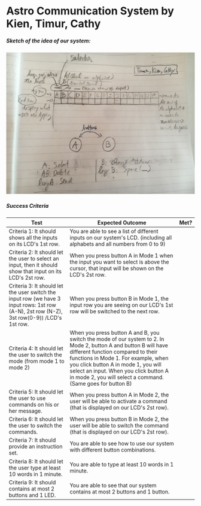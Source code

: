 # Astro Communication System by Kien, Timur, Cathy

##### Sketch of the idea of our system:
![](https://github.com/BrightChanges/Unit-2/blob/main/IMG_1067.JPG)

##### Success Criteria
| Test                                                                                                                                         | Expected Outcome                                                                                                                                                                                                                                                                                                                                 | Met?          |
|----------------------------------------------------------------------------------------------------------------------------------------------|--------------------------------------------------------------------------------------------------------------------------------------------------------------------------------------------------------------------------------------------------------------------------------------------------------------------------------------------------|---------------|
| Criteria 1: It should shows all the inputs on its LCD's 1st row.                                                                             | You are able to see a list of different inputs on our  system's LCD. (including all alphabets and all numbers from 0 to 9)                                                                                                                                                                                                                       |               |
| Criteria 2: It should let the user to select an input, then it should show that input on its LCD's 2st row.                                  | When you press button A in Mode 1 when the input you want to select is above the cursor, that input will be shown on the LCD's 2st row.                                                                                                                                                                                                          |               |
| Criteria 3: It should let the user switch the input row  (we have 3 input rows:  1st row (A-N), 2st row (N-Z), 3st row(0-9)) /LCD's 1st row. | When you press button B in Mode 1, the input row you are seeing on our LCD's 1st row will be switched to  the next row.                                                                                                                                                                                                                          |               |
| Criteria 4: It should let the user to switch the mode (from mode 1 to mode 2)                                                                | When you press button A and B, you switch the mode of  our system to 2. In Mode 2, button A and button B will have different function compared to their functions in  Mode 1. For example, when you click button A in mode 1,  you will select an input. When you click button A in  mode 2, you will select a command. (Same goes for button B) |               |
| Criteria 5: It should let the user to use commands on his or her message.                                                                    | When you press button A in Mode 2, the user will be  able to activate a command (that is displayed on our LCD's 2st row).                                                                                                                                                                                                                        |               |
| Criteria 6: It should let the user to switch the commands.                                                                                   | When you press button B in Mode 2, the user will be  able to switch the command (that is displayed on our LCD's 2st row).                                                                                                                                                                                                                        |               |
| Criteria 7: It should provide an instruction set.                                                                                            | You are able to see how to use our system with different  button combinations.                                                                                                                                                                                                                                                                   |               |
| Criteria 8: It should let the user type at least 10 words in 1 minute.                                                                       | You are able to type at least 10 words in 1 minute.                                                                                                                                                                                                                                                                                              |               |
| Criteria 9: It should contains at most 2 buttons and 1 LED.                                                                                  | You are able to see that our system contains at most 2 buttons and 1 button.                                                                                                                                                                                                                                                                     |               |
